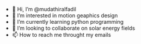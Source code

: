 - 👋 Hi, I’m @mudathiralfadil
- 👀 I’m interested in motion geaphics design
- 🌱 I’m currently learning python programming
- 💞️ I’m looking to collaborate on solar energy fields
- 📫 How to reach me throught my emails

<!---
mudathiralfadil/mudathiralfadil is a ✨ special ✨ repository because its `README.md` (this file) appears on your GitHub profile.
You can click the Preview link to take a look at your changes.
--->
